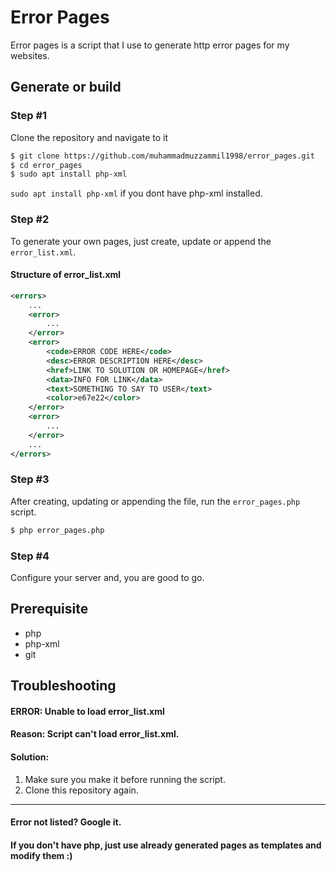 # Error Pages
Error pages is a script that I use to generate http error pages for my websites. 

## Generate or build
### Step #1
Clone the repository and navigate to it
```bash
$ git clone https://github.com/muhammadmuzzammil1998/error_pages.git
$ cd error_pages
$ sudo apt install php-xml
```
`sudo apt install php-xml` if you dont have php-xml installed.
### Step #2
To generate your own pages, just create, update or append the `error_list.xml`.
#### Structure of error_list.xml
```xml
<errors>
	...
	<error>
		...
	</error>
	<error>
		<code>ERROR CODE HERE</code>
		<desc>ERROR DESCRIPTION HERE</desc>
		<href>LINK TO SOLUTION OR HOMEPAGE</href>
		<data>INFO FOR LINK</data>
		<text>SOMETHING TO SAY TO USER</text>
		<color>e67e22</color>
	</error>
	<error>
		...
	</error>
	...
</errors>
```  
### Step #3
After creating, updating or appending the file, run the `error_pages.php` script.
```bash
$ php error_pages.php
```
### Step #4
Configure your server and, you are good to go. 
## Prerequisite
* php
* php-xml
* git

## Troubleshooting
#### ERROR: Unable to load error_list.xml
#### Reason: Script can't load error_list.xml. 
#### Solution:
1. Make sure you make it before running the script.
2. Clone this repository again. 
---
#### Error not listed? Google it.
#### If you don't have php, just use already generated pages as templates and modify them :)
